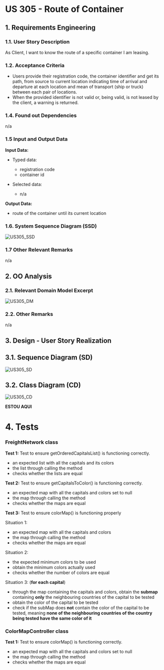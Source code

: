 # US 305 - Route of Container

## 1. Requirements Engineering

### 1.1. User Story Description

As Client, I want to know the route of a specific container I am leasing.

### 1.2. Acceptance Criteria

* Users provide their registration code, the container identifier and get its
  path, from source to current location indicating time of arrival and
  departure at each location and mean of transport (ship or truck) between
  each pair of locations.
* When the provided identifier is not valid or, being valid, is not leased by
  the client, a warning is returned.

### 1.4. Found out Dependencies

n/a


### 1.5 Input and Output Data

**Input Data:**

* Typed data:
    * registration code
    * container id

* Selected data:
    * n/a


**Output Data:**

* route of the container until its current location


### 1.6. System Sequence Diagram (SSD)

![US305_SSD](US305_SSD.svg)


### 1.7 Other Relevant Remarks

n/a


## 2. OO Analysis

### 2.1. Relevant Domain Model Excerpt

![US305_DM](US305_DM.svg)

### 2.2. Other Remarks

n/a



## 3. Design - User Story Realization

## 3.1. Sequence Diagram (SD)

![US305_SD](US305_SD.svg)

## 3.2. Class Diagram (CD)

![US305_CD](US305_CD.svg)


**ESTOU AQUI**
# 4. Tests

### FreightNetwork class

**Test 1:** Test to ensure getOrderedCapitalsList() is functioning correctly.

- an expected list with all the capitals and its colors
- the list through calling the method 
- checks whether the lists are equal


**Test 2:** Test to ensure getCapitalsToColor() is functioning correctly.

- an expected map with all the capitals and colors set to null
- the map through calling the method
- checks whether the maps are equal


**Test 3:** Test to ensure colorMap() is functioning properly

Situation 1: 
- an expected map with all the capitals and colors
- the map through calling the method
- checks whether the maps are equal

Situation 2:
- the expected minimum colors to be used
- obtain the minimum colors actually used
- checks whether the number of colors are equal

Situation 3: (**for each capital**)
- through the map containing the capitals and colors, obtain the **submap** containing **only** the neighbouring countries of the capital to be tested
- obtain the color of the capital to be tested
- check if the subMap does **not** contain the color of the capital to be tested, meaning **none of the neighbouring countries of the country being tested have the same color of it**


### ColorMapController class

**Test 1:** Test to ensure colorMap() is functioning correctly.

- an expected map with all the capitals and colors set to null
- the map through calling the method
- checks whether the maps are equal





